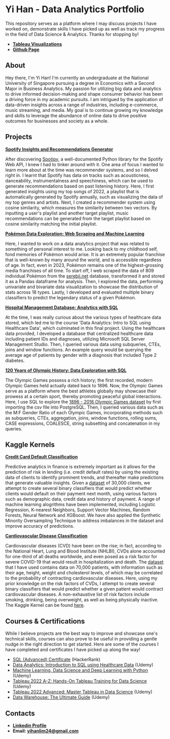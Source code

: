 # Yi Han - Data Analytics Portfolio
This repository serves as a platform where I may discuss projects I have worked on, demonstrate skills I have picked up as well as track my progress in the field of Data Science & Analytics. Thanks for stopping by!

- **[Tableau Visualizations](https://public.tableau.com/app/profile/lim.yi.han)**
- **[Github Page](https://github.com/Yihan2407/Yihan2407.github.io)**

## About

Hey there, I'm Yi Han!  I'm currently an undergraduate at the National University of Singapore pursuing a degree in Economics with a Second Major in Business Analytics. My passion for utilizing big data and analytics to drive informed decision-making and shape consumer behavior has been a driving force in my academic pursuits. I am intrigued by the application of data-driven insights across a range of industries, including e-commerce, music streaming, and media. My goal is to continue growing my knowledge and skills to leverage the abundance of online data to drive positive outcomes for businesses and society as a whole.


## Projects

**[Spotify Insights and Recommendations Generator](https://github.com/Yihan2407/Spotify-Insights-and-Recommendations)**

After discovering [Spotipy](https://spotipy.readthedocs.io/en/2.22.1/), a well-documented Python library for the Spotify Web API, I knew I had to tinker around with it. One area of focus I wanted to learn more about at the time was recommender systems, and so I delved right in. I learnt that Spotify has data on tracks such as acousticness, danceability, instrumentalness and speechiness, which can be used to generate recommendations based on past listening history. Here, I first generated insights using my top songs of 2022, a playlist that is automatically generated by Spotify annually, such as visualizing the data of my top genres and artists. Next, I created a recommender system using cosine similarity, which measures the similarity between two vectors. By inputting a user's playlist and another target playlist, music recommendations can be generated from the target playlist based on cosine similarity matching the initial playlist.


**[Pokémon Data Exploration: Web Scraping and Machine Learning](https://github.com/Yihan2407/pokemon_analytics)**

Here, I wanted to work on a data analytics project that was related to something of personal interest to me. Looking back to my childhood self, fond memories of Pokémon would arise. It is an extremely popular franchise that is well-known by many around the world, and is accessible regardless of age. In fact, even in 2023, Pokémon remains one of the highest-grossing media franchises of all time. To start off, I web scraped the data of 809 individual Pokémon from the [serebii.net](https://serebii.net/) database, transformed it and stored it as a Pandas dataframe for analysis. Then, I explored the data, performing univariate and bivariate data visualization to showcase the distribution of stats across 18 types. Lastly, I developed and evaluated multiple binary classifiers to predict the legendary status of a given Pokémon.


**[Hospital Management Database: Analytics with SQL](https://github.com/Yihan2407/healthcare-data-analytics)**

At the time, I was really curious about the various types of healthcare data stored, which led me to the course 'Data Analytics: Intro to SQL using Healthcare Data', which culminated in this final project. Using the healthcare data provided, I developed a database that centralized healthcare data including patient IDs and diagnoses, utilizing Microsoft SQL Server Management Studio. Then, I queried various data using subqueries, CTEs, joins and window functions. An example query would be querying the average age of patients by gender with a diagnosis that included Type 2 diabetes.

**[120 Years of Olympic History: Data Exploration with SQL](https://github.com/Yihan2407/olympic_games_analytics/blob/main/olympic_games_analysis.sql)**

The Olympic Games possess a rich history; the first recorded, modern Olympic Games held actually dated back to 1896. Now, the Olympic Games serve as a platform where the best athletes globally may showcase their prowess at a certain sport, thereby promoting peaceful global interactions. Here, I use SQL to explore the [1896 - 2016 Olympic Games dataset](https://www.kaggle.com/datasets/heesoo37/120-years-of-olympic-history-athletes-and-results) by first importing the csv file into PostgreSQL. Then, I queried various data such as the M:F Gender Ratio of each Olympic Games, incorporating methods such as subqueries, CTEs, aggregation, joins, window functions, rolling sums, CASE expressions, COALESCE, string subsetting and concatenation in my queries.

## Kaggle Kernels

**[Credit Card Default Classification](https://github.com/Yihan2407/credit-default-analytics)**

Predictive analytics in finance is extremely important as it allows for the prediction of risk in lending (i.e. credit default rates) by using the existing data of clients to identify prominent trends, and thereafter make predictions that generate valuable insights. Given a [dataset](https://www.kaggle.com/datasets/uciml/default-of-credit-card-clients-dataset) of 30,000 clients, we attempt to create several binary classifiers that would predict whether clients would default on their payment next month, using various factors such as demographic data, credit data and history of payment. A range of machine learning alogrithms have been implemented, including Logistic Regression, K-nearest Neighbors, Support Vector Machines, Random Forests, Neural Network and XGBoost. We have also applied the Synthetic Minority Oversampling Technique to address imbalances in the dataset and improve accuracy of predictions.

**[Cardiovascular Disease Classification](https://github.com/Yihan2407/cardiovascular_diseases_ml_project)**

Cardiovascular diseases (CVD) have been on the rise; in fact, according to the National Heart, Lung and Blood Institute (NHLBI), CVDs alone accounted for one-third of all deaths worldwide, and even posed as a risk factor for severe COVID-19 that would result in hospitalization and death. The [dataset](https://www.kaggle.com/datasets/sulianova/cardiovascular-disease-dataset) that I have used contains data on 70,000 patients, with information such as their age, height, weight and cholesterol levels, of which may be correlated to the probability of contracting cardiovascular diseases.  Here, using my prior knowledge on the risk factors of CVDs, I attempt to create several binary classifiers that would predict whether a given patient would contract cardiovascular diseases. A non-exhaustive list of risk factors include smoking, drinking, being overweight, as well as being physically inactive. The Kaggle Kernel can be found [here](https://www.kaggle.com/code/limyihan/cardiovascular-diseases-eda-and-ml-classification).


## Courses & Certifications

While I believe projects are the best way to improve and showcase one's technical skills, courses can also prove to be useful in providing a gentle nudge in the right direction to get started. Here are some of the courses I have completed and certificates I have picked up along the way!

- [SQL (Advanced) Certificate](https://www.hackerrank.com/certificates/fc15f91976e6) (HackerRank)
- [Data Analytics: Introduction to SQL using Healthcare Data](https://www.udemy.com/certificate/UC-b1e7b876-fa42-4d75-95a7-944bc8dc923a/) (Udemy)
- [Machine Learning, Data Science and Deep Learning with Python](https://www.udemy.com/certificate/UC-3e943c34-bde9-4b28-8e11-0116271a7f60/) (Udemy)
- [Tableau 2022 A-Z: Hands-On Tableau Training for Data Science](https://www.udemy.com/certificate/UC-85120abd-34b2-48ff-87c0-f0ec1782ea7c/) (Udemy)
- [Tableau 2022 Advanced: Master Tableau in Data Science](https://www.udemy.com/certificate/UC-2828ed7d-431f-48e1-8545-6ebd87e72cf5/) (Udemy)
- [Data Warehouse: The Ultimate Guide](https://www.udemy.com/certificate/UC-d3a1c4af-eba5-4925-a10e-738e2d0b06e1/) (Udemy)

## Contacts

- **[Linkedin Profile](https://www.linkedin.com/in/lim-yi-han/)**
- **Email: yihanlim24@gmail.com** 
